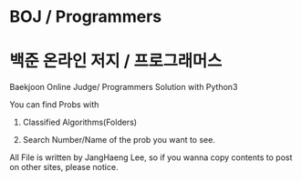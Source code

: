 # BOJ / Programmers
# 백준 온라인 저지 / 프로그래머스

Baekjoon Online Judge/ Programmers Solution with Python3

You can find Probs with 

1. Classified Algorithms(Folders)

2. Search Number/Name of the prob you want to see.

All File is written by JangHaeng Lee, so if you wanna copy contents to post on other sites, please notice.
